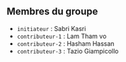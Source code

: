 ## Membres du groupe

- `initiateur` : Sabri Kasri
- `contributeur-1` : Lam Tham vo
- `contributeur-2` : Hasham Hassan
- `contributeur-3` : Tazio Giampicollo
